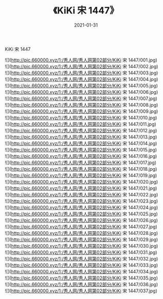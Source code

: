 ﻿---
layout: post
title:  《KiKi 宋 1447》
date:   2021-01-31
img: http://pic.660000.xyz/1:/秀人网/秀人网第02部分/KiKi 宋 1447/000.jpg
categories: [美女, 清纯, 唯美]
---

KiKi 宋 1447

  ![](http://pic.660000.xyz/1:/秀人网/秀人网第02部分/KiKi 宋 1447/001.jpg) <br> ![](http://pic.660000.xyz/1:/秀人网/秀人网第02部分/KiKi 宋 1447/002.jpg) <br> ![](http://pic.660000.xyz/1:/秀人网/秀人网第02部分/KiKi 宋 1447/003.jpg) <br> ![](http://pic.660000.xyz/1:/秀人网/秀人网第02部分/KiKi 宋 1447/004.jpg) <br> ![](http://pic.660000.xyz/1:/秀人网/秀人网第02部分/KiKi 宋 1447/005.jpg) <br> ![](http://pic.660000.xyz/1:/秀人网/秀人网第02部分/KiKi 宋 1447/006.jpg) <br> ![](http://pic.660000.xyz/1:/秀人网/秀人网第02部分/KiKi 宋 1447/007.jpg) <br> ![](http://pic.660000.xyz/1:/秀人网/秀人网第02部分/KiKi 宋 1447/008.jpg) <br> ![](http://pic.660000.xyz/1:/秀人网/秀人网第02部分/KiKi 宋 1447/009.jpg) <br> ![](http://pic.660000.xyz/1:/秀人网/秀人网第02部分/KiKi 宋 1447/010.jpg) <br> ![](http://pic.660000.xyz/1:/秀人网/秀人网第02部分/KiKi 宋 1447/011.jpg) <br> ![](http://pic.660000.xyz/1:/秀人网/秀人网第02部分/KiKi 宋 1447/012.jpg) <br> ![](http://pic.660000.xyz/1:/秀人网/秀人网第02部分/KiKi 宋 1447/013.jpg) <br> ![](http://pic.660000.xyz/1:/秀人网/秀人网第02部分/KiKi 宋 1447/014.jpg) <br> ![](http://pic.660000.xyz/1:/秀人网/秀人网第02部分/KiKi 宋 1447/015.jpg) <br> ![](http://pic.660000.xyz/1:/秀人网/秀人网第02部分/KiKi 宋 1447/016.jpg) <br> ![](http://pic.660000.xyz/1:/秀人网/秀人网第02部分/KiKi 宋 1447/017.jpg) <br> ![](http://pic.660000.xyz/1:/秀人网/秀人网第02部分/KiKi 宋 1447/018.jpg) <br> ![](http://pic.660000.xyz/1:/秀人网/秀人网第02部分/KiKi 宋 1447/019.jpg) <br> ![](http://pic.660000.xyz/1:/秀人网/秀人网第02部分/KiKi 宋 1447/020.jpg) <br> ![](http://pic.660000.xyz/1:/秀人网/秀人网第02部分/KiKi 宋 1447/021.jpg) <br> ![](http://pic.660000.xyz/1:/秀人网/秀人网第02部分/KiKi 宋 1447/022.jpg) <br> ![](http://pic.660000.xyz/1:/秀人网/秀人网第02部分/KiKi 宋 1447/023.jpg) <br> ![](http://pic.660000.xyz/1:/秀人网/秀人网第02部分/KiKi 宋 1447/024.jpg) <br> ![](http://pic.660000.xyz/1:/秀人网/秀人网第02部分/KiKi 宋 1447/025.jpg) <br> ![](http://pic.660000.xyz/1:/秀人网/秀人网第02部分/KiKi 宋 1447/026.jpg) <br> ![](http://pic.660000.xyz/1:/秀人网/秀人网第02部分/KiKi 宋 1447/027.jpg) <br> ![](http://pic.660000.xyz/1:/秀人网/秀人网第02部分/KiKi 宋 1447/028.jpg) <br> ![](http://pic.660000.xyz/1:/秀人网/秀人网第02部分/KiKi 宋 1447/029.jpg) <br> ![](http://pic.660000.xyz/1:/秀人网/秀人网第02部分/KiKi 宋 1447/030.jpg) <br> ![](http://pic.660000.xyz/1:/秀人网/秀人网第02部分/KiKi 宋 1447/031.jpg) <br> ![](http://pic.660000.xyz/1:/秀人网/秀人网第02部分/KiKi 宋 1447/032.jpg) <br> ![](http://pic.660000.xyz/1:/秀人网/秀人网第02部分/KiKi 宋 1447/033.jpg) <br> ![](http://pic.660000.xyz/1:/秀人网/秀人网第02部分/KiKi 宋 1447/034.jpg) <br> ![](http://pic.660000.xyz/1:/秀人网/秀人网第02部分/KiKi 宋 1447/035.jpg) <br> ![](http://pic.660000.xyz/1:/秀人网/秀人网第02部分/KiKi 宋 1447/036.jpg) <br> ![](http://pic.660000.xyz/1:/秀人网/秀人网第02部分/KiKi 宋 1447/037.jpg) <br>